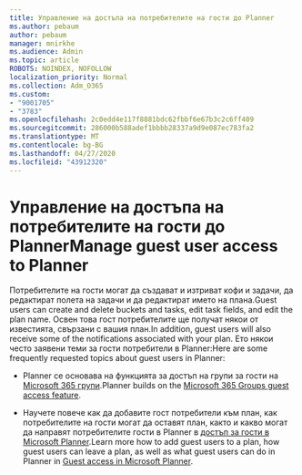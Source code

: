 ```yaml
---
title: Управление на достъпа на потребителите на гости до Planner
ms.author: pebaum
author: pebaum
manager: mnirkhe
ms.audience: Admin
ms.topic: article
ROBOTS: NOINDEX, NOFOLLOW
localization_priority: Normal
ms.collection: Adm_O365
ms.custom:
- "9001705"
- "3783"
ms.openlocfilehash: 2c0edd4e117f8881bdc62fbbf6e67b3c2c6ff409
ms.sourcegitcommit: 286000b588adef1bbbb28337a9d9e087ec783fa2
ms.translationtype: MT
ms.contentlocale: bg-BG
ms.lasthandoff: 04/27/2020
ms.locfileid: "43912320"
---
```

# <a name="manage-guest-user-access-to-planner"></a><span data-ttu-id="da35f-102">Управление на достъпа на потребителите на гости до Planner</span><span class="sxs-lookup"><span data-stu-id="da35f-102">Manage guest user access to Planner</span></span>

<span data-ttu-id="da35f-103">Потребителите на гости могат да създават и изтриват кофи и задачи, да редактират полета на задачи и да редактират името на плана.</span><span class="sxs-lookup"><span data-stu-id="da35f-103">Guest users can create and delete buckets and tasks, edit task fields, and edit the plan name.</span></span> <span data-ttu-id="da35f-104">Освен това гост потребителите ще получат някои от известията, свързани с вашия план.</span><span class="sxs-lookup"><span data-stu-id="da35f-104">In addition, guest users will also receive some of the notifications associated with your plan.</span></span> <span data-ttu-id="da35f-105">Ето някои често заявени теми за гости потребители в Planner:</span><span class="sxs-lookup"><span data-stu-id="da35f-105">Here are some frequently requested topics about guest users in Planner:</span></span>

- <span data-ttu-id="da35f-106">Planner се основава на функцията за достъп на групи за гости на [Microsoft 365 групи](https://support.office.com/article/Adding-guests-to-Office-365-Groups-bfc7a840-868f-4fd6-a390-f347bf51aff6).</span><span class="sxs-lookup"><span data-stu-id="da35f-106">Planner builds on the [Microsoft 365 Groups guest access feature](https://support.office.com/article/Adding-guests-to-Office-365-Groups-bfc7a840-868f-4fd6-a390-f347bf51aff6).</span></span> 

- <span data-ttu-id="da35f-107">Научете повече как да добавите гост потребители към план, как потребителите на гости могат да оставят план, както и какво могат да направят потребителите гости в Planner в [достъп за гости в Microsoft Planner](https://support.office.com/article/Guest-access-in-Microsoft-Planner-cc5d7f96-dced-4da4-ab62-08c72d9759c6).</span><span class="sxs-lookup"><span data-stu-id="da35f-107">Learn more how to add guest users to a plan, how guest users can leave a plan, as well as what guest users can do in Planner in [Guest access in Microsoft Planner](https://support.office.com/article/Guest-access-in-Microsoft-Planner-cc5d7f96-dced-4da4-ab62-08c72d9759c6).</span></span>
